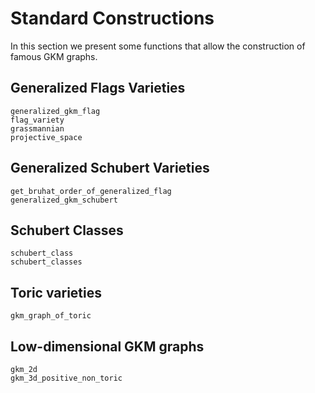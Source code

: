 # Standard Constructions

In this section we present some functions that allow the construction of famous GKM graphs.

## Generalized Flags Varieties

```@docs
generalized_gkm_flag
flag_variety
grassmannian
projective_space
```

## Generalized Schubert Varieties
```@docs
get_bruhat_order_of_generalized_flag
generalized_gkm_schubert
```
## Schubert Classes
```@docs
schubert_class
schubert_classes
```

## Toric varieties

```@docs
gkm_graph_of_toric
```

## Low-dimensional GKM graphs

```@docs
gkm_2d
gkm_3d_positive_non_toric
```
